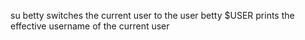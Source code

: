 su betty switches the current user to the user betty
$USER prints the effective username of the current user
